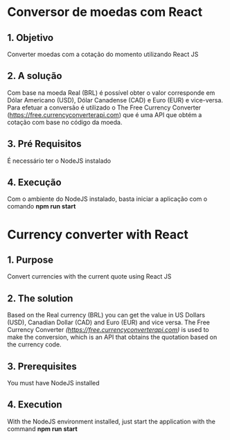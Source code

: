 # Conversor de moedas com React

## 1. Objetivo
Converter moedas com a cotação do momento utilizando React JS

## 2. A solução
Com base na moeda Real (BRL) é possível obter o valor corresponde em Dólar Americano (USD), Dólar Canadense (CAD) e Euro (EUR) e vice-versa.
Para efetuar a conversão é utilizado o The Free Currency Converter (https://free.currencyconverterapi.com) que é uma API que obtém a cotação com base no código da moeda.

## 3. Pré Requisitos
É necessário ter o NodeJS instalado

## 4. Execução
Com o ambiente do NodeJS instalado, basta iniciar a aplicação com o comando **npm run start**


# Currency converter with React

## 1. Purpose
Convert currencies with the current quote using React JS

## 2. The solution
Based on the Real currency (BRL) you can get the value in US Dollars (USD), Canadian Dollar (CAD) and Euro (EUR) and vice versa.
The Free Currency Converter *(https://free.currencyconverterapi.com)* is used to make the conversion, which is an API that obtains the quotation based on the currency code.

## 3. Prerequisites
You must have NodeJS installed

## 4. Execution
With the NodeJS environment installed, just start the application with the command **npm run start**